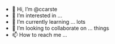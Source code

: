 - 👋 Hi, I’m @ccarste
- 👀 I’m interested in ...
- 🌱 I’m currently learning ... lots
- 💞️ I’m looking to collaborate on ... things
- 📫 How to reach me ...

<!---
ccarste/ccarste is a ✨ special ✨ repository because its `README.md` (this file) appears on your GitHub profile.
You can click the Preview link to take a look at your changes.
--->
